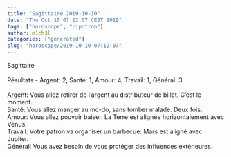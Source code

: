 ```yaml
---
title: "Sagittaire 2019-10-10"
date: "Thu Oct 10 07:12:07 CEST 2019"
tags: ["horoscope", "pipotron"]
author: m1ch3l
categories: ["generated"]
slug: "horoscope/2019-10-10-07:12:07"
---
```


Sagittaire<br>
<br>
Résultats - Argent: 2, Santé: 1, Amour: 4, Travail: 1, Général: 3<br>
<br>
Argent:  Vous allez retirer de l’argent au distributeur de billet. C’est le moment.<br>
Santé:   Vous allez manger au mc-do, sans tomber malade. Deux fois.<br>
Amour:   Vous allez pouvoir baiser. La Terre est alignée horizontalement avec Venus.<br>
Travail: Votre patron va organiser un barbecue. Mars est aligné avec Jupiter.<br>
Général: Vous avez besoin de vous protéger des influences extérieures.<br>
